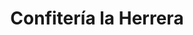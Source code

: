 ---
title: "Confitería la Herrera"
url: /albacete/confiteria-la-herrera-calle-torres-quevedo/
shop: panadería
---